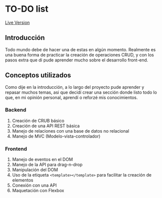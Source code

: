 # TO-DO list

[Live Version](https://To-do.jfernando122.repl.co)

## Introducción
Todo mundo debe de hacer una de estas en algún momento. Realmente es una buena forma de practicar la creación de operaciones CRUD, y con los pasos extra que di pude aprender mucho sobre el desarrollo front-end.

## Conceptos utilizados

Como dije en la introducción, a lo largo del proyecto pude aprender y repasar muchos temas, asi que decidí crear una sección donde listo todo lo que, en mi opinión personal, aprendí o reforzé mis conocimientos.

### Backend

1. Creación de CRUB básico
2. Creación de una API REST básica
3. Manejo de relaciones con una base de datos no relacional
4. Manejo de MVC (Modelo-vista-controlador)

### Frontend

1. Manejo de eventos en el DOM
2. Manejo de la API para drag-n-drop
3. Manipulación del DOM
4. Uso de la etiqueta `<template></template>` para facilitar la creación de elementos
5. Conexión con una API
6. Maquetación con Flexbox


